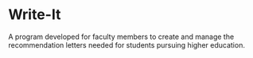 # Write-It

A program developed for faculty members to create and manage the recommendation letters needed for students pursuing higher education.
